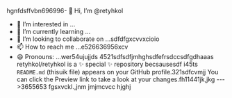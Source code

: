 hgnfdsffvbn696996- 👋 Hi, I’m @retyhkol
- 👀 I’m interested in ...
- 🌱 I’m currently learning ...
- 💞️ I’m looking to collaborate on ...sdfdfgxcvvxcioio
- 📫 How to reach me ...e526636956xcv
- 😄 Pronouns: ...wer54ujujjds
4521sdfsdfjmhghsdfefrsdccsdfgdhaaas
retyhkol/retyhkol is a ✨ special ✨ repository becsausesdf i45ts `README.md` (thisuik file) appears on your GitHub profile.321sdfcvmjj
You can click the Preview link to take a look at your changes.fh11441jk,jkg
--->3655653
fgsxvckl.,jnm
jmjmcvcc
hjghj
